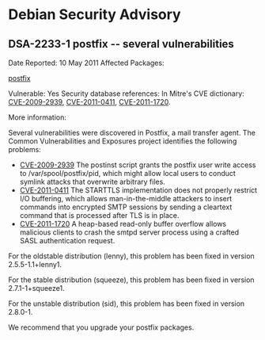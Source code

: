 
Debian Security Advisory
========================


DSA-2233-1 postfix -- several vulnerabilities
---------------------------------------------



Date Reported:
10 May 2011
Affected Packages:

[postfix](https://packages.debian.org/src:postfix)

Vulnerable:
Yes
Security database references:
In Mitre's CVE dictionary: [CVE-2009-2939](https://security-tracker.debian.org/tracker/CVE-2009-2939), [CVE-2011-0411](https://security-tracker.debian.org/tracker/CVE-2011-0411), [CVE-2011-1720](https://security-tracker.debian.org/tracker/CVE-2011-1720).  

More information:

Several vulnerabilities were discovered in Postfix, a mail transfer
agent. The Common Vulnerabilities and Exposures project identifies
the following problems:


* [CVE-2009-2939](https://security-tracker.debian.org/tracker/CVE-2009-2939)
The postinst script grants the postfix user write access to
 /var/spool/postfix/pid, which might allow local users to
 conduct symlink attacks that overwrite arbitrary files.
* [CVE-2011-0411](https://security-tracker.debian.org/tracker/CVE-2011-0411)
The STARTTLS implementation does not properly restrict I/O
 buffering, which allows man-in-the-middle attackers to insert
 commands into encrypted SMTP sessions by sending a cleartext
 command that is processed after TLS is in place.
* [CVE-2011-1720](https://security-tracker.debian.org/tracker/CVE-2011-1720)
A heap-based read-only buffer overflow allows malicious
 clients to crash the smtpd server process using a crafted SASL
 authentication request.


For the oldstable distribution (lenny), this problem has been fixed in
version 2.5.5-1.1+lenny1.


For the stable distribution (squeeze), this problem has been fixed in
version 2.7.1-1+squeeze1.


For the unstable distribution (sid), this problem has been fixed in
version 2.8.0-1.


We recommend that you upgrade your postfix packages.





